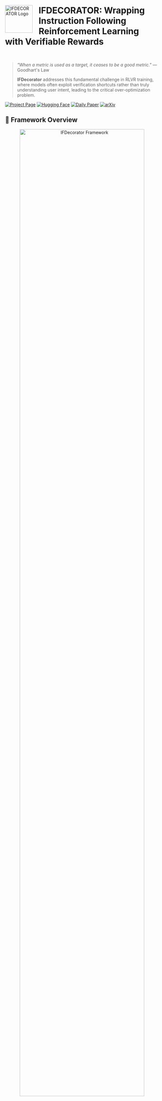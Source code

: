 <div>
  <img src="pics/LOGO.png" width="90" alt="IFDECORATOR Logo" align="left" style="margin-right: 20px;">
  <h1>IFDECORATOR: Wrapping Instruction Following Reinforcement Learning with Verifiable Rewards</h1>
</div>
<br clear="left">

> *"When a metric is used as a target, it ceases to be a good metric."* — Goodhart's Law
> 
> **IFDecorator** addresses this fundamental challenge in RLVR training, where models often exploit verification shortcuts rather than truly understanding user intent, leading to the critical over-optimization problem.


[![Project Page](https://img.shields.io/badge/🌐%20Project%20Page-Visit%20Site-purple)](https://tianyilt.github.io/ifdecorator/)
[![Hugging Face](https://img.shields.io/badge/🤗%20Hugging%20Face-Dataset%20%26%20Model-blue)](https://huggingface.co/guox18)
[![Daily Paper](https://img.shields.io/badge/🤗%20Daily%20Paper-Featured-green)](https://huggingface.co/papers)
[![arXiv](https://img.shields.io/badge/arXiv-2508.04632-red)](https://arxiv.org/abs/2508.04632)


## 🌟 Framework Overview

<div align="center">
  <img src="pics/ifd-figure1_page_001.png" alt="IFDecorator Framework" width="90%">
  <br>
  <em><strong>The IFDecorator Framework:</strong> A synergistic architecture combining three components - the cooperative-adversarial data flywheel that evolves instruction-verification pairs, IntentCheck for robust intent alignment, and trip wires for proactive reward hacking detection. This unified approach transforms RLVR training into a robust and sample-efficient pipeline.</em>
</div>

---

## 📊 Data

The datasets are available on Hugging Face: [guox18/IFDecorator](https://huggingface.co/datasets/guox18/IFDecorator). Each data entry includes a **"difficulty"** label rather than a **"complexity"** label:

- **Difficulty**: Pass rate under corresponding verification.
- **Complexity**: Number of constraints.


## 🚀 Key Results

### 🎯 Superior Performance with Robust Hack Resistance

<div align="center">
  <img src="pics/exp_ifeval_ifhack_page_001.png" alt="Performance vs Hack Resistance" width="85%">
  <br>
  <em><strong>Breaking the Trade-off:</strong> IFDecorator achieves the optimal balance between instruction following performance and hack resistance. Our framework guides models toward the upper-right region, where strong instruction following capability coexists with robust resistance to reward hacking - a combination that traditional RLVR approaches struggle to achieve.</em>
</div>

### 📈 Dataset Statistics

<div align="center">
  <img src="pics/figure_appendix_hard_level_page_001.png" alt="Difficulty Level Analysis" width="85%">
  <br>
  <em><strong>Difficulty instead of Complexity:</strong> Instructions with different complexity levels may have varying actual difficulty. Our data flywheel quantifies difficulty through pass rates, ensuring efficient training.</em>
</div>

---

## 🏗️ Code

### Data Processing Pipeline (`modules/`)
- `preprocess/`: Data collection and preprocessing
- `enhance/`: Data evolving
- `postprocess/`: Post-processing and filtering

### Reinforcement Learning Training (`training/`)
- `reward/` and `reward_manager/`: Reward Design
- Training recipes for Qwen2.5-7B and Qwen2.5-32B models

### Monitoring (`monitoring/`)
- Instructions with trap (`probe.jsonl`)
- **Trigger and capture** reward hacking.

## 🚀 Quick Start

### Prerequisites

- Python 3.10

### Installation

#### 1. Basic Environment Setup

```bash
# Clone the repository
git clone <repository-url>
cd code

# Install dependencies for flywheel
pip install -r requirements.txt
```

### Data Pipeline Execution

The data preparation process consists of three sequential steps:

#### Step 1: Preprocessing
```bash
cd modules/preprocess
./run_preprocess.sh <input_dir> <output_path> [seed]
```

#### Step 2: Enhancement Pipeline
```bash
cd modules/enhance
./run_pipeline.sh
```

#### Step 3: Postprocessing
```bash
cd modules/postprocess
./run_postprocess.sh [pipeline_num] [input_file]
```

### Reinforcement Learning
#### 1. Install VERL Environment

```bash
# Clone VERL repository
git clone https://github.com/volcengine/verl.git
cd verl

# Checkout specific commit for compatibility
git checkout 5c5b92819db93dd47ad3403f41ef9b871c47874c

# Install VERL
pip install .
```

**Important**: Different VERL versions may have different output formats regarding special tokens. Use commit `5c5b92819db93dd47ad3403f41ef9b871c47874c` for guaranteed compatibility

You have two options for reward manager:
- **Option A**: Replace the reward manager with our custom implementation
- **Option B**: Use the official batch reward manager (recommended for newer VERL versions)

#### 3. Start Training

Navigate to the recipe directory and run the appropriate training script:

```bash
cd recipe

# For Qwen2.5-7B model
bash run_qwen2_5-7b.sh

# For Qwen2.5-32B model  
bash run_qwen2_5-32b.sh
```

### Reward Hacking Detection

You can monitor and detect potential reward hacking using our tripwires system:

```bash
cd tripwires
bash run_hacking_prob.sh
```

## 📄 License

This project is licensed under the Creative Commons Attribution 4.0 International License - see the [LICENSE](LICENSE) file for details.


## 📚 Citation

If you use this work in your research, please cite:

```bibtex
@misc{guo2025ifdecoratorwrappinginstructionfollowing,
      title={IFDECORATOR: Wrapping Instruction Following Reinforcement Learning with Verifiable Rewards}, 
      author={Xu Guo and Tianyi Liang and Tong Jian and Xiaogui Yang and Ling-I Wu and Chenhui Li and Zhihui Lu and Qipeng Guo and Kai Chen},
      year={2025},
      eprint={2508.04632},
      archivePrefix={arXiv},
      primaryClass={cs.CL},
      url={https://arxiv.org/abs/2508.04632}, 
}
```